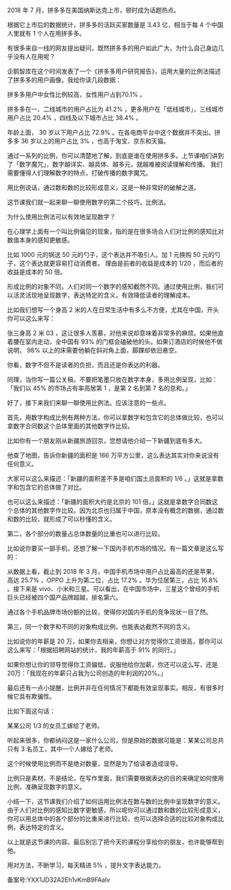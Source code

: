 2018 年 7 月，拼多多在美国纳斯达克上市，顿时成为话题热点。

根据它上市后的数据统计，拼多多的活跃买家数量是 3.43 亿，相当于每 4 个中国人里就有 1 个人在用拼多多。

有很多来自一线的网友提出疑问，既然拼多多的用户如此广大，为什么自己身边几乎没有人在用呢？

企鹅智库在这个时间发表了一个《拼多多用户研究报告》，运用大量的比例法描述了拼多多的用户画像，我给你读几段数据：

拼多多用户中女性比例较高，女性用户占到70.1\% 。

拼多多在一、二线城市的用户占比为 41.2\% ，更多用户在「低线城市」，三线城市用户占比 20.4\% ，四线及以下城市占比 38.4\% 。

年龄上面， 30 岁以下用户占比 72.9\% 。在各电商平台中这个数据并不突出。拼多多 36 岁以上的用户占比 3\% ，也高于淘宝、京东和天猫。

通过一系列的比例，你可以清楚地了解，到底是谁在使用拼多多。上节课咱们讲到了「数字魔咒」，数字越详实、越具体、越多元，就越难被阅读理解和传播。 我们需要懂得人们理解数字的特点，打破传播的数字魔咒。

用比例说话，通过数和数的比较形成意义，这是一种非常好的破解之道。

这节课我们就一起来聊一聊使用数字的第二个技巧，比例法。

为什么使用比例法可以有效地呈现数字？

在心理学上面有一个叫比例偏见的现象，指的是在很多场合人们对比例的感知比对数值本身的感知更敏感。

比如 1000 元的锅送 50 元的勺子，这个表达并不吸引人。加 1 元换购 50 元的勺子，这个表达就更容易打动消费者。 理由是前者的收益是成本的 1/20 ，而后者的收益是成本的 50 倍。

形成比例的对象不同，人们对同一个数字的感知截然不同。通过使用比例，我们可以活灵活现地呈现数字，表达特定的含义，有效降低读者的理解成本。

比如我们想写一个身高 2 米的人在日常生活中有多么不方便，尤其在中国，开头你可以这么来写：

张三身高 2 米 03 ，这让很多人羡慕，对他来说却意味着非常多的麻烦。如果他直着腰在室内走动，全中国有 93\% 的门框会磕破他的头。如果订酒店的时候他不做说明， 98\% 以上的床需要他躺在斜对角上面，脚踝却依旧悬空。

你看，数字不但不是读者的负担，而且还是你表达的利器。

同理，当你写一篇公关稿，不要把笔墨只放在数字本身，多用比例呈现，比如：「我们以 45\% 的市场占有率高居第 1 ，是第 2 名到第 7 名的总和。」

好了，接下来我们来聊一聊使用比例法。应该注意的一些点。

首先，用数字构成比例有两种方法，你可以拿数字和包含它的总体做比较，也可以拿数字合同数这个总体里面的其他数字作比较。

比如你有一个朋友刚从新疆旅游回京，您想请他介绍一下新疆到底有多大。

他查了地图，告诉你新疆的面积是 166 万平方公里，这么表达其实对你来说没有任何意义。

大家可以这么来描述：「新疆的面积差不多是咱们国土总面积的 1/6 。」这就是拿数字和包含它的总体做了对比。

也可以这么来描述：「新疆的面积大约是北京的 101 倍。」这就是拿数字合同数这个总体的其他数字作比较。因为北京也归属于中国，原本没有概念的数据，通过数和数的比较，就形成了可以秒懂的含义。

第二，各个部分的数量占总体数量的比重也可以进行比较。

比如说你要买一部手机，还想了解一下国内手机市场的情况。有一篇文章是这么写的：

从数据上看，截止到 2018 年 3 月，中国手机市场中用户占比最高的还是苹果，高达 25.7\% ，OPPO 上升为第二位，占比 17.2\% 。华为位居第三，占比 16.8\% 。接下来是 vivo、小米和三星。可以看出，在中国市场中，三星这个曾经的手机巨头已经被四个国产品牌超越，排名第六。

通过各个手机品牌市场份额的比较，使得你对国内手机的竞争现状一目了然。

第三，同一个数字和不同的对象构成比例，也能表达截然不同的含义。

比如说你的年薪是 20 万，如果你去相亲，你想让对方觉得你工资很高，那你可以这么来写：「根据招聘网站的统计，我的年薪高于 91\% 的同行。」

如果你想让你的领导觉得你工资偏低，说服他给你加薪，你还可以这么写，还是20万：「我现在的年薪只占我为公司创造的年利润的20\%。」

最后还有一点小提醒，比例并非在任何情况下都能有效呈现事实。相反，有很多时候它具有欺骗性。

比如下面这句话：

某某公司 1/3 的女员工嫁给了老师。

听起来很多，你都纳闷这是一家什么公司，但是原始的数据可能是：某某公司总共只有 3 名员工，其中一个人嫁给了老师。

这个时候使用比例而不是绝对数量，显然是为了给读者造成误导。

比例只是素材，不是结论，在写作里面，我们需要根据表达的目的来确定如何使用比例，准确呈现数字的意义。

小结一下，这节课我们介绍了如何运用比例法在数与数的比例中呈现数字的意义。由于人们对比例的感知比数字更敏感，所以呢你可以通过数和数的比较形成意义，你可以用总体中的各个部分的比重来进行比较，也可以选择合适的比较对象构成比例，表达特定的含义。

以上就是这节课的内容。最后别忘了把今天的课程分享给你的朋友，也许能够帮到他。

用对方法，不断学习，每天精进 5\% ，提升文字表达能力。

备案号:YXX1JD32A2Eh1vKmB9FAalv